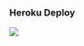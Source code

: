 ### Heroku Deploy


<a href="https://dashboard.heroku.com/new?button-url=https%3A%2F%2Fgithub.com%2Fstrapi%2Fstrapi-heroku-template&template=https://github.com/nahid-nil/Ultroidbot">
<img src="https://assets.strapi.io/uploads/Deploy_button_heroku_b1043fc67d.png" />
</a>
